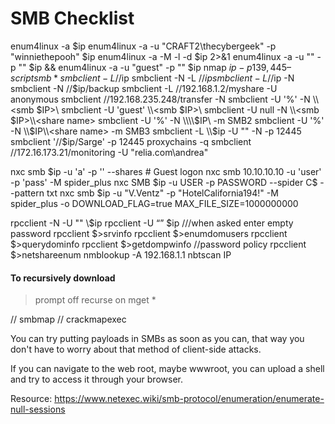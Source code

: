 # SMB Checklist

enum4linux -a $ip
enum4linux -a -u "CRAFT2\\thecybergeek" -p "winniethepooh" $ip
enum4linux -a -M -l -d $ip 2>&1
enum4linux -a -u "" -p "" $ip && enum4linux -a -u "guest" -p "" $ip
nmap $ip -p 139,445 –script smb*
smbclient -L //$ip
smbclient -N -L //$ip
smbclient -L //$ip -N
smbclient -N //$ip/backup
smbclient -L //192.168.1.2/myshare -U anonymous
smbclient //192.168.235.248/transfer -N
smbclient -U '%' -N \\\\<smb $IP>\\<share name>
smbclient -U 'guest' \\\\<smb $IP>\\<share name>
smbclient -U null -N \\\\<smb $IP>\\<share name>
smbclient -U '%' -N \\\\$IP\\<share name> -m SMB2
smbclient -U '%' -N \\\\$IP\\<share name> -m SMB3
smbclient -L \\$ip -U "" -N -p 12445
smbclient '//$ip/Sarge' -p 12445
proxychains -q smbclient //172.16.173.21/monitoring -U "relia.com\andrea"

nxc smb $ip -u 'a' -p '' --shares # Guest logon
nxc smb 10.10.10.10 -u 'user' -p 'pass' -M spider_plus
nxc SMB $ip -u USER -p PASSWORD --spider C\$ --pattern txt
nxc smb $ip -u "V.Ventz" -p "HotelCalifornia194\!" -M spider_plus -o DOWNLOAD_FLAG=true MAX_FILE_SIZE=1000000000

rpcclient -N -U "" \\$ip
rpcclient -U “” $ip ///when asked enter empty password
rpcclient $>srvinfo
rpcclient $>enumdomusers
rpcclient $>querydominfo
rpcclient $>getdompwinfo   //password policy
rpcclient $>netshareenum
nmblookup -A 192.168.1.1
nbtscan IP


#### To recursively download

> prompt off
> recurse on
> mget *

// smbmap
// crackmapexec

You can try putting payloads in SMBs as soon as you can, that way you don't have to worry about that method of client-side attacks.

If you can navigate to the web root, maybe wwwroot, you can upload a shell and try to access it through your browser.

Resource: https://www.netexec.wiki/smb-protocol/enumeration/enumerate-null-sessions
